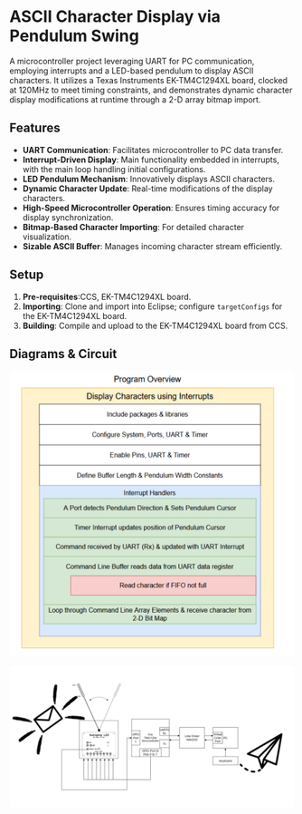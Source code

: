 
# ASCII Character Display via Pendulum Swing

A microcontroller project leveraging UART for PC communication, employing interrupts and a LED-based pendulum to display ASCII characters. It utilizes a Texas Instruments EK-TM4C1294XL board, clocked at 120MHz to meet timing constraints, and demonstrates dynamic character display modifications at runtime through a 2-D array bitmap import.

## Features

- **UART Communication**: Facilitates microcontroller to PC data transfer.
- **Interrupt-Driven Display**: Main functionality embedded in interrupts, with the main loop handling initial configurations.
- **LED Pendulum Mechanism**: Innovatively displays ASCII characters.
- **Dynamic Character Update**: Real-time modifications of the display characters.
- **High-Speed Microcontroller Operation**: Ensures timing accuracy for display synchronization.
- **Bitmap-Based Character Importing**: For detailed character visualization.
- **Sizable ASCII Buffer**: Manages incoming character stream efficiently.

## Setup

1. **Pre-requisites**:CCS,  EK-TM4C1294XL board.
2. **Importing**: Clone and import into Eclipse; configure `targetConfigs` for the EK-TM4C1294XL board.
3. **Building**: Compile and upload to the EK-TM4C1294XL board from CCS.

## Diagrams & Circuit

<p align="center">
  <img src="images/general_program_diagram.png" alt="General Program Diagram"/>
</p>

<p align="center">
  <img src="images/circuit_figure.png" alt="Connection and General Circuit Figure"/>
</p>

